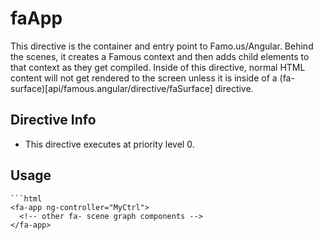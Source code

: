 



# faApp








This directive is the container and entry point to Famo.us/Angular.  Behind the scenes,
it creates a Famous context and then adds child elements
to that context as they get compiled.  Inside of this directive,
normal HTML content will not get rendered to the screen unless
it is inside of a (fa-surface)[api/famous.angular/directive/faSurface] directive.








## Directive Info


* This directive executes at priority level 0.


## Usage


```
```html
<fa-app ng-controller="MyCtrl">
  <!-- other fa- scene graph components -->
</fa-app>
```
```








